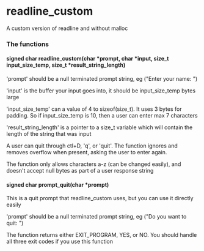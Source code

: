 # readline_custom
A custom version of readline and without malloc

### The functions

#### signed char readline_custom(char *prompt, char *input, size_t input_size_temp, size_t *result_string_length)

'prompt' should be a null terminated prompt string, eg ("Enter your name: ")

'input' is the buffer your input goes into, it should be input_size_temp bytes large 

'input_size_temp' can a value of 4 to sizeof(size_t). It uses 3 bytes for padding. So if input_size_temp is 10, then a user can enter max 7 characters

'result_string_length' is a pointer to a size_t variable which will contain the length of the string that was input

A user can quit through ctl+D, 'q', or 'quit'.  The function ignores and removes overflow when present, asking the user to enter again.

The function only allows characters a-z (can be changed easily), and doesn't accept null bytes as part of a user response string

#### signed char prompt_quit(char *prompt)

This is a quit prompt that readline_custom uses, but you can use it directly easily

'prompt' should be a null terminated prompt string, eg ("Do you want to quit: ")

The function returns either EXIT_PROGRAM, YES, or NO.  You should handle all three exit codes if you use this function
